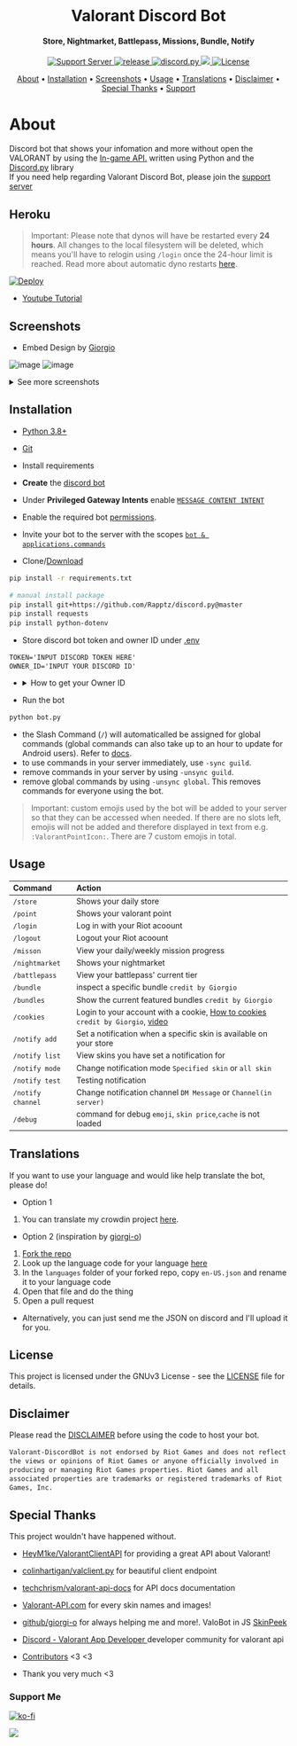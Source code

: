 <h1 align="center">
  <br>
  <a href="https://github.com/staciax/ValorantStoreChecker-discord-bot"></a>
  <br>
  Valorant Discord Bot
  <br>
</h1>

<h4 align="center">Store, Nightmarket, Battlepass, Missions, Bundle, Notify</h4>

<p align="center">
  <a href="https://discord.gg/RaCzsPnfNM">
      <img src="https://discordapp.com/api/guilds/887274968012955679/widget.png" alt="Support Server">
    </a>
  <a href="https://github.com/staciax/ValorantStoreChecker-discord-bot">
     <img src="https://img.shields.io/github/v/release/staciax/ValorantStoreChecker-discord-bot" alt="release">
  </a>
  <a href="https://github.com/Rapptz/discord.py/">
     <img src="https://img.shields.io/badge/discord-py-blue.svg" alt="discord.py">
  </a>
    <a title="Crowdin" target="_blank" href="https://crowdin.com/project/discord-bot-valorant"><img src="https://badges.crowdin.net/discord-bot-valorant/localized.svg">
 </a>
 <a href="https://github.com/staciax/ValorantStoreChecker-discord-bot/blob/master/LICENSE">
     <img src="https://img.shields.io/github/license/staciax/ValorantStoreChecker-discord-bot" alt="License">

</p>

<p align="center">
  <a href="#about">About</a>
  •
  <a href="#installation">Installation</a>
  •
  <a href="#screenshots">Screenshots</a>
  •
  <a href="#usage">Usage</a>
  •
  <a href="#translations">Translations</a>
  •
  <a href="#disclaimer">Disclaimer</a>
  •
  <a href="#special-thanks">Special Thanks</a>
  •
  <a href="#support-me">Support</a>
</p>

<!-- Inspired by Red Discord Bot -->
<!-- https://github.com/Cog-Creators/Red-DiscordBot -->

# About

Discord bot that shows your infomation and more without open the VALORANT by using
the [In-game API.][ValorantClientAPI]
written using Python and the [Discord.py][DiscordPy] library <br>
If you need help regarding Valorant Discord Bot, please join the [support server][Support]

## Heroku

> Important: Please note that dynos will have be restarted every **24 hours**. All changes to the local filesystem will be deleted, which means you'll have to relogin using `/login` once the 24-hour limit is reached. Read more about automatic dyno restarts [here][Heroku].

[![Deploy](https://www.herokucdn.com/deploy/button.svg)](https://heroku.com/deploy)

- [Youtube Tutorial][Tutorial]

<!-- 

TODO: Add docker command after pushing to docker hub using github actions

## Docker
 -->


## Screenshots

* Embed Design by [Giorgio][Giorgio]

![image](https://i.imgur.com/uF9THEa.png)
![image](https://i.imgur.com/ijjvQV3.png)
<details>
<summary>See more screenshots</summary>
<img src="https://i.imgur.com/GhzLBSr.png" alt="battlepass">
<img src="https://i.imgur.com/f0gXUoo.png" alt="nightmarket">
<img src="https://i.imgur.com/Q7q6tUU.png" alt="missions">
<img src="https://i.imgur.com/5jEZt3Z.png" alt="points">
</details>

## Installation

* [Python 3.8+](https://www.python.org/downloads/)

* [Git](https://git-scm.com/downloads)

* Install requirements

* **Create** the [discord bot][DiscordBotDocs]

* Under **Privileged Gateway Intents** enable [`MESSAGE CONTENT INTENT`](/resources/dc_MESSAGE_CONTENT_INTENT.png.png)

* Enable the required bot [permissions](/resources/dc_BOT_PERMS.png).

* Invite your bot to the server with the scopes [`bot & applications.commands`](/resources/dc_SCOPES.png)

* Clone/[Download][ZipDownload]

```bash
pip install -r requirements.txt
```

```bash
# manual install package
pip install git+https://github.com/Rapptz/discord.py@master
pip install requests
pip install python-dotenv
```

* Store discord bot token and owner ID under [.env](/.env)

```
TOKEN='INPUT DISCORD TOKEN HERE'
OWNER_ID='INPUT YOUR DISCORD ID'
```
*  <details><summary>How to get your Owner ID</summary>
    <p>

    1. Turn on Developer Mode under Discord Settings > Advanced <img src="resources/dc_DevMode.png">

    2. Right click on your profile icon in any chat and copy your ID <img src="resources/dc_CopyID.png">

    </p>
  </details>

* Run the bot

```bash
python bot.py
```

* the Slash Command (`/`) will automaticalled be assigned for global commands (global commands can also take up to an hour to update for Android users). Refer to [docs][CommandDocs].
* to use commands in your server immediately, use `-sync guild`.
* remove commands in your server by using `-unsync guild`.
* remove global commands by using `-unsync global`. This removes commands for everyone using the bot.

> Important: custom emojis used by the bot will be added to your server so that they can be accessed when needed. If there are no slots left, emojis will not be added and therefore displayed in text from e.g. `:ValorantPointIcon:`. There are 7 custom emojis in total.

## Usage

| Command                       | Action                                                                                                     |
| :---------------------------- | :--------------------------------------------------------------------------------------------------------- |
| `/store`  | Shows your daily store |
| `/point`  | Shows your valorant point |
| `/login`  | Log in with your Riot acoount |
| `/logout`  | Logout your Riot acoount |
| `/misson`  | View your daily/weekly mission progress |
| `/nightmarket`  | Shows your nightmarket |
| `/battlepass`  | View your battlepass' current tier |
| `/bundle`  | inspect a specific bundle `credit by Giorgio` |
| `/bundles`  | Show the current featured bundles `credit by Giorgio` |
| `/cookies`  | Login to your account with a cookie, [How to cookies][SkinpeekCookies] `credit by Giorgio`, [video][CookieLogin] |
| `/notify add`  | Set a notification when a specific skin is available on your store |
| `/notify list`  | View skins you have set a notification for |
| `/notify mode`  | Change notification mode `Specified skin` or `all skin` |
| `/notify test`  | Testing notification |
| `/notify channel`  | Change notification channel `DM Message` or `Channel(in server)` |
| `/debug`  | command for debug `emoji`, `skin price`,`cache` is not loaded |

## Translations

If you want to use your language and would like help translate the bot, please do!

- Option 1

1. You can translate my crowdin project [here][Crowdin].

- Option 2 (inspiration by [giorgi-o][Giorgio])

1. [Fork the repo][ForkDocs]
2. Look up the language code for your language [here][Locales]
3. In the `languages` folder of your forked repo, copy `en-US.json` and rename it to your language code
4. Open that file and do the thing
5. Open a pull request

- Alternatively, you can just send me the JSON on discord and I'll upload it for you.

## License

This project is licensed under the GNUv3 License - see the [LICENSE](LICENSE.md) file for details.

## Disclaimer

Please read the [DISCLAIMER](DISCLAIMER.md) before using the code to host your bot.

```
Valorant-DiscordBot is not endorsed by Riot Games and does not reflect the views or opinions of Riot Games or anyone officially involved in producing or managing Riot Games properties. Riot Games and all associated properties are trademarks or registered trademarks of Riot Games, Inc.
```

## Special Thanks

This project wouldn't have happened without.

- [HeyM1ke/ValorantClientAPI][ValorantClientAPI]
  for providing a great API about Valorant!

- [colinhartigan/valclient.py][ValClientPy]
  for beautiful client endpoint

- [techchrism/valorant-api-docs][ValApiDocs]
  for API docs documentation

- [Valorant-API.com][ValApi]
  for every skin names and images!

- [github/giorgi-o][Giorgio]
  for always helping me and more!. ValoBot in JS [SkinPeek][Skinpeek]

- [Discord - Valorant App Developer ][VAD]
  developer community for valorant api

- [Contributors][Contributors] <3 <3

- Thank you very much <3

### Support Me

[![ko-fi](https://ko-fi.com/img/githubbutton_sm.svg)](https://ko-fi.com/staciax)

<a href="https://tipme.in.th/renlyx">
<img link="https://ko-fi.com/staciax" src="https://static.tipme.in.th/img/logo.f8267020b29b.svg" width="170" />
</a>


<!------------------- Links -------------------->

<!-- Valorant -->
[ValApi]: https://valorant-api.com/

<!-- Discord -->
[Support]: https://discord.gg/RaCzsPnfNM
[DiscordBotDocs]: https://discord.com/developers/applications
[VAD]: https://discord.gg/a9yzrw3KAm
[Locales]: https://discord.com/developers/docs/reference#locales
[CommandDocs]: https://discord.com/developers/docs/interactions/application-commands

<!-- Github -->
[ZipDownload]: https://github.com/staciax/ValorantStoreChecker-discord-bot/archive/refs/heads/master.zip
[ForkDocs]: https://docs.github.com/en/get-started/quickstart/fork-a-repo
[ValorantClientAPI]: https://github.com/HeyM1ke/ValorantClientAPI
[ValClientPy]: https://github.com/colinhartigan/valclient.py
[ValApiDocs]: https://github.com/techchrism/valorant-api-docs/
[Giorgio]: https://github.com/giorgi-o
[DiscordPy]: https://github.com/Rapptz/discord.py
[Skinpeek]: https://github.com/giorgi-o/SkinPeek/
[SkinpeekCookies]: https://github.com/giorgi-o/SkinPeek/wiki/How-to-get-your-Riot-cookies
[Contributors]: https://github.com/staciax/ValorantStoreChecker-discord-bot/graphs/contributors

<!-- YouTube -->
[Tutorial]: https://youtu.be/5ZFsEcDT8e4
[CookieLogin]: https://youtu.be/cFMNHEHEp2A

<!-- Other -->
[Heroku]: https://devcenter.heroku.com/articles/dynos#automatic-dyno-restarts
[Crowdin]: (https://crowdin.com/project/discord-bot-valorant)
